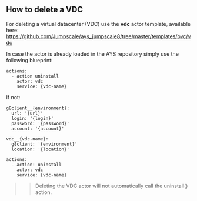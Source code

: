 ## How to delete a VDC

For deleting a virtual datacenter (VDC) use the **vdc** actor template, available here: https://github.com/Jumpscale/ays_jumpscale8/tree/master/templates/ovc/vdc


In case the actor is already loaded in the AYS repository simply use the following blueprint:

```
actions:
  - action uninstall
    actor: vdc
    service: {vdc-name}
```

If not:

```
g8client__{environment}:
  url: '{url}'
  login: '{login}'
  password: '{password}'
  account: '{account}'

vdc__{vdc-name}:
  g8client: '{environment}'
  location: '{location}'

actions:
  - action: uninstall
    actor: vdc
    service: {vdc-name}
```

>> Deleting the VDC actor will not automatically call the uninstall() action.
